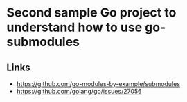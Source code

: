 
# Second sample Go project to understand how to use go-submodules

## Links

* https://github.com/go-modules-by-example/submodules
* https://github.com/golang/go/issues/27056
